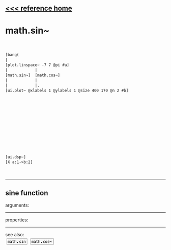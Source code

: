 [<<< reference home](ceammc_lib.md)
---

# math.sin~

```


[bang(
|
[plot.linspace~ -7 7 @pi #a]
|            |
[math.sin~]  [math.cos~]
|            |
|            |.
[ui.plot~ @xlabels 1 @ylabels 1 @size 400 170 @n 2 #b]












[ui.dsp~]
[X a:1->b:2]

            
```
---
sine function
---
arguments:


---
properties:


---
see also:<br>
[![math.sin](img/object_math.sin.png)](math.sin.md)
[![math.cos~](img/object_math.cos~.png)](math.cos~.md)
